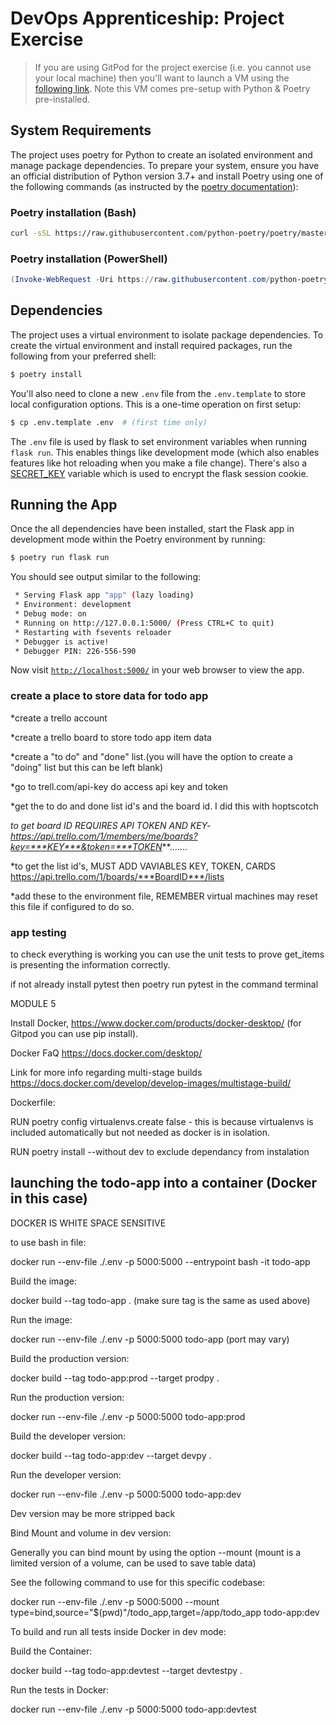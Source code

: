 # DevOps Apprenticeship: Project Exercise

> If you are using GitPod for the project exercise (i.e. you cannot use your local machine) then you'll want to launch a VM using the [following link](https://gitpod.io/#https://github.com/CorndelWithSoftwire/DevOps-Course-Starter). Note this VM comes pre-setup with Python & Poetry pre-installed.

## System Requirements

The project uses poetry for Python to create an isolated environment and manage package dependencies. To prepare your system, ensure you have an official distribution of Python version 3.7+ and install Poetry using one of the following commands (as instructed by the [poetry documentation](https://python-poetry.org/docs/#system-requirements)):

### Poetry installation (Bash)

```bash
curl -sSL https://raw.githubusercontent.com/python-poetry/poetry/master/install-poetry.py | python -
```

### Poetry installation (PowerShell)

```powershell
(Invoke-WebRequest -Uri https://raw.githubusercontent.com/python-poetry/poetry/master/install-poetry.py -UseBasicParsing).Content | python -
```

## Dependencies

The project uses a virtual environment to isolate package dependencies. To create the virtual environment and install required packages, run the following from your preferred shell:

```bash
$ poetry install
```

You'll also need to clone a new `.env` file from the `.env.template` to store local configuration options. This is a one-time operation on first setup:

```bash
$ cp .env.template .env  # (first time only)
```

The `.env` file is used by flask to set environment variables when running `flask run`. This enables things like development mode (which also enables features like hot reloading when you make a file change). There's also a [SECRET_KEY](https://flask.palletsprojects.com/en/1.1.x/config/#SECRET_KEY) variable which is used to encrypt the flask session cookie.

## Running the App

Once the all dependencies have been installed, start the Flask app in development mode within the Poetry environment by running:
```bash
$ poetry run flask run
```

You should see output similar to the following:
```bash
 * Serving Flask app "app" (lazy loading)
 * Environment: development
 * Debug mode: on
 * Running on http://127.0.0.1:5000/ (Press CTRL+C to quit)
 * Restarting with fsevents reloader
 * Debugger is active!
 * Debugger PIN: 226-556-590
```
Now visit [`http://localhost:5000/`](http://localhost:5000/) in your web browser to view the app.

### create a place to store data for todo app

*create a trello account

*create a trello board to store todo app item data

*create a "to do" and "done" list.(you will have the option to create a "doing" list but this can be left blank)

*go to trell.com/api-key do access api key and token

*get the to do and done list id's and the board id. I did this with hoptscotch 

*to get board ID REQUIRES API TOKEN AND KEY- https://api.trello.com/1/members/me/boards?key=***KEY***&token=***TOKEN***.......

*to get the list id's, MUST ADD VAVIABLES KEY, TOKEN, CARDS  https://api.trello.com/1/boards/***BoardID***/lists

*add these to the environment file, REMEMBER virtual machines may reset this file if configured to do so.

### app testing

to check everything is working  you can use the unit tests to prove get_items is presenting the information correctly. 

if not already install pytest then poetry run pytest in the command terminal

MODULE 5

Install Docker,  https://www.docker.com/products/docker-desktop/ (for Gitpod you can use pip install).

Docker FaQ https://docs.docker.com/desktop/

Link for more info regarding multi-stage builds https://docs.docker.com/develop/develop-images/multistage-build/

Dockerfile:

RUN poetry config virtualenvs.create false - this is because virtualenvs is included automatically but not needed as docker is in isolation.

RUN poetry install --without dev to exclude dependancy from instalation
## launching the todo-app into a container (Docker in this case)

DOCKER IS WHITE SPACE SENSITIVE

to use bash in file:

docker run --env-file ./.env -p 5000:5000 --entrypoint bash -it todo-app

Build the image:

docker build --tag todo-app . (make sure tag is the same as used above)

Run the image:

docker run --env-file ./.env -p 5000:5000 todo-app (port may vary)

Build the production version:

docker build --tag todo-app:prod --target prodpy .

Run the production version:

docker run --env-file ./.env -p 5000:5000 todo-app:prod

Build the developer version:

docker build --tag todo-app:dev --target devpy .


Run the developer version:

docker run --env-file ./.env -p 5000:5000 todo-app:dev

Dev version may be more stripped back

Bind Mount and volume in dev version:

Generally you can bind mount by using the option --mount (mount is a limited version of a volume, can be used to save table data)

See the following command to use for this specific codebase:

docker run --env-file ./.env -p 5000:5000 --mount type=bind,source="$(pwd)"/todo_app,target=/app/todo_app todo-app:dev

To build and run all tests inside Docker in dev mode:

Build the Container:

docker build --tag todo-app:devtest --target devtestpy .

Run the tests in Docker:

docker run --env-file ./.env -p 5000:5000 todo-app:devtest